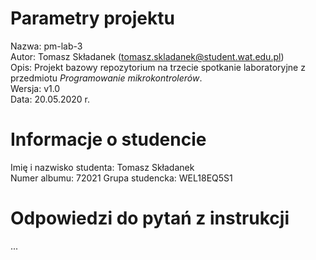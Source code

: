 # Parametry projektu

Nazwa: pm-lab-3  
Autor: Tomasz Składanek (tomasz.skladanek@student.wat.edu.pl)  
Opis: Projekt bazowy repozytorium na trzecie spotkanie laboratoryjne z przedmiotu _Programowanie mikrokontrolerów_.  
Wersja: v1.0  
Data: 20.05.2020 r.

# Informacje o studencie

Imię i nazwisko studenta: Tomasz Składanek  
Numer albumu: 72021
Grupa studencka: WEL18EQ5S1

# Odpowiedzi do pytań z instrukcji
...
